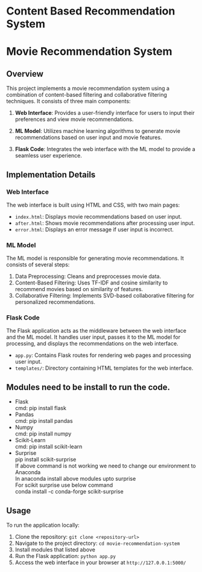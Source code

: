 # Content Based Recommendation System
# Movie Recommendation System

## Overview

This project implements a movie recommendation system using a combination of content-based filtering and collaborative filtering techniques. It consists of three main components:

1. **Web Interface**: Provides a user-friendly interface for users to input their preferences and view movie recommendations.

2. **ML Model**: Utilizes machine learning algorithms to generate movie recommendations based on user input and movie features.

3. **Flask Code**: Integrates the web interface with the ML model to provide a seamless user experience.

## Implementation Details

### Web Interface

The web interface is built using HTML and CSS, with two main pages:

- `index.html`: Displays movie recommendations based on user input.
- `after.html`: Shows movie recommendations after processing user input.
- `error.html`: Displays an error message if user input is incorrect.

### ML Model

The ML model is responsible for generating movie recommendations. It consists of several steps:

1. Data Preprocessing: Cleans and preprocesses movie data.
2. Content-Based Filtering: Uses TF-IDF and cosine similarity to recommend movies based on similarity of features.
3. Collaborative Filtering: Implements SVD-based collaborative filtering for personalized recommendations.

### Flask Code

The Flask application acts as the middleware between the web interface and the ML model. It handles user input, passes it to the ML model for processing, and displays the recommendations on the web interface.

- `app.py`: Contains Flask routes for rendering web pages and processing user input.
- `templates/`: Directory containing HTML templates for the web interface.


## Modules need to be install to run the code.

- Flask <br>
cmd: pip install flask <br>
- Pandas <br>
cmd: pip install pandas <br>
- Numpy <br>
cmd: pip install numpy <br>
- Scikit-Learn <br>
cmd: pip install scikit-learn <br>
- Surprise <br>
 pip install scikit-surprise <br>
If above command is not working we need to change our environment to Anaconda <br>
In anaconda install above modules upto surprise<br>
For scikit surprise use below command  <br>
conda install -c conda-forge scikit-surprise <br>


## Usage

To run the application locally:

1. Clone the repository: `git clone <repository-url>`
2. Navigate to the project directory: `cd movie-recommendation-system`
3. Install modules that listed above
4. Run the Flask application: `python app.py`
5. Access the web interface in your browser at `http://127.0.0.1:5000/`